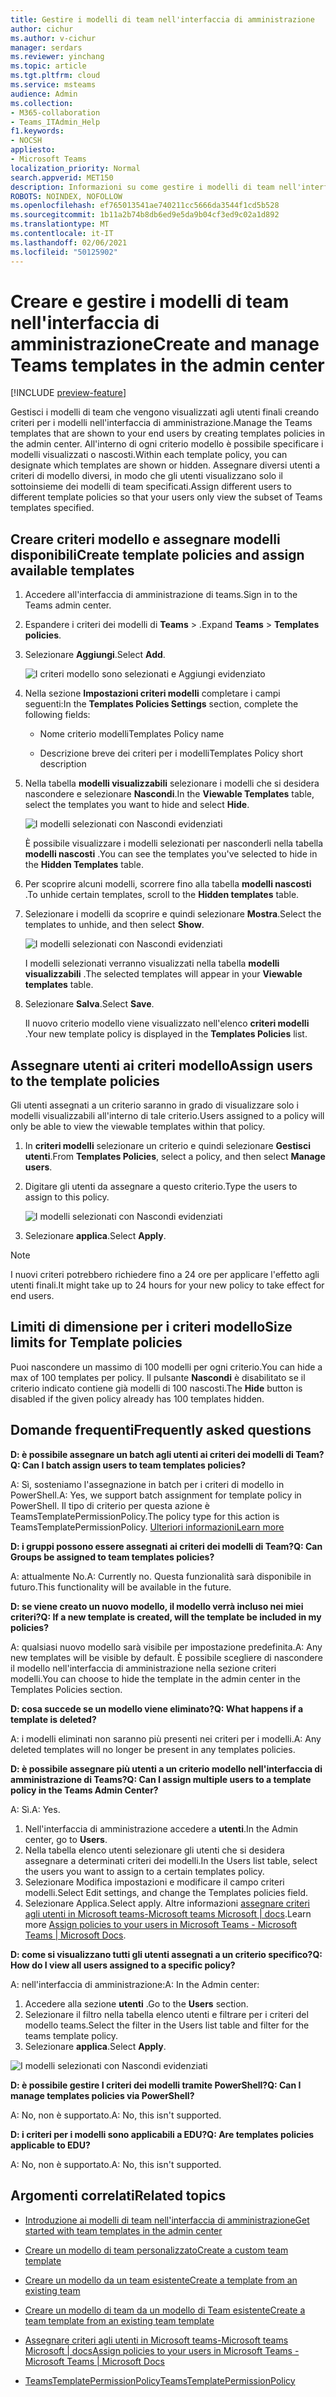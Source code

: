 ```yaml
---
title: Gestire i modelli di team nell'interfaccia di amministrazione
author: cichur
ms.author: v-cichur
manager: serdars
ms.reviewer: yinchang
ms.topic: article
ms.tgt.pltfrm: cloud
ms.service: msteams
audience: Admin
ms.collection:
- M365-collaboration
- Teams_ITAdmin_Help
f1.keywords:
- NOCSH
appliesto:
- Microsoft Teams
localization_priority: Normal
search.appverid: MET150
description: Informazioni su come gestire i modelli di team nell'interfaccia di amministrazione
ROBOTS: NOINDEX, NOFOLLOW
ms.openlocfilehash: ef765013541ae740211cc5666da3544f1cd5b528
ms.sourcegitcommit: 1b11a2b74b8db6ed9e5da9b04cf3ed9c02a1d892
ms.translationtype: MT
ms.contentlocale: it-IT
ms.lasthandoff: 02/06/2021
ms.locfileid: "50125902"
---
```

# <a name="create-and-manage-teams-templates-in-the-admin-center"></a><span data-ttu-id="c66ea-103">Creare e gestire i modelli di team nell'interfaccia di amministrazione</span><span class="sxs-lookup"><span data-stu-id="c66ea-103">Create and manage Teams templates in the admin center</span></span>

[!INCLUDE [preview-feature](includes/preview-feature.md)]

<span data-ttu-id="c66ea-104">Gestisci i modelli di team che vengono visualizzati agli utenti finali creando criteri per i modelli nell'interfaccia di amministrazione.</span><span class="sxs-lookup"><span data-stu-id="c66ea-104">Manage the Teams templates that are shown to your end users by creating templates policies in the admin center.</span></span> <span data-ttu-id="c66ea-105">All'interno di ogni criterio modello è possibile specificare i modelli visualizzati o nascosti.</span><span class="sxs-lookup"><span data-stu-id="c66ea-105">Within each template policy, you can designate which templates are shown or hidden.</span></span>
<span data-ttu-id="c66ea-106">Assegnare diversi utenti a criteri di modello diversi, in modo che gli utenti visualizzano solo il sottoinsieme dei modelli di team specificati.</span><span class="sxs-lookup"><span data-stu-id="c66ea-106">Assign different users to different template policies so that your users only view the subset of Teams templates specified.</span></span>

## <a name="create-template-policies-and-assign-available-templates"></a><span data-ttu-id="c66ea-107">Creare criteri modello e assegnare modelli disponibili</span><span class="sxs-lookup"><span data-stu-id="c66ea-107">Create template policies and assign available templates</span></span>

1. <span data-ttu-id="c66ea-108">Accedere all'interfaccia di amministrazione di teams.</span><span class="sxs-lookup"><span data-stu-id="c66ea-108">Sign in to the Teams admin center.</span></span>

2. <span data-ttu-id="c66ea-109">Espandere i criteri dei modelli di **Teams**  >  .</span><span class="sxs-lookup"><span data-stu-id="c66ea-109">Expand **Teams** > **Templates policies**.</span></span>

3. <span data-ttu-id="c66ea-110">Selezionare **Aggiungi**.</span><span class="sxs-lookup"><span data-stu-id="c66ea-110">Select **Add**.</span></span>

    ![I criteri modello sono selezionati e Aggiungi evidenziato](media/template-policies-1.png)

1. <span data-ttu-id="c66ea-112">Nella sezione **Impostazioni criteri modelli** completare i campi seguenti:</span><span class="sxs-lookup"><span data-stu-id="c66ea-112">In the **Templates Policies Settings** section, complete the following fields:</span></span>

    - <span data-ttu-id="c66ea-113">Nome criterio modelli</span><span class="sxs-lookup"><span data-stu-id="c66ea-113">Templates Policy name</span></span>

    - <span data-ttu-id="c66ea-114">Descrizione breve dei criteri per i modelli</span><span class="sxs-lookup"><span data-stu-id="c66ea-114">Templates Policy short description</span></span>

2. <span data-ttu-id="c66ea-115">Nella tabella **modelli visualizzabili** selezionare i modelli che si desidera nascondere e selezionare **Nascondi**.</span><span class="sxs-lookup"><span data-stu-id="c66ea-115">In the **Viewable Templates** table, select the templates you want to hide and select **Hide**.</span></span>

    ![I modelli selezionati con Nascondi evidenziati](media/template-policies-2.png)

    <span data-ttu-id="c66ea-117">È possibile visualizzare i modelli selezionati per nasconderli nella tabella **modelli nascosti** .</span><span class="sxs-lookup"><span data-stu-id="c66ea-117">You can see the templates you've selected to hide in the **Hidden Templates** table.</span></span>

1. <span data-ttu-id="c66ea-118">Per scoprire alcuni modelli, scorrere fino alla tabella **modelli nascosti** .</span><span class="sxs-lookup"><span data-stu-id="c66ea-118">To unhide certain templates, scroll to the **Hidden templates** table.</span></span>

1. <span data-ttu-id="c66ea-119">Selezionare i modelli da scoprire e quindi selezionare **Mostra**.</span><span class="sxs-lookup"><span data-stu-id="c66ea-119">Select the templates to unhide, and then select **Show**.</span></span>

   ![I modelli selezionati con Nascondi evidenziati](media/template-policies-3.png)

   <span data-ttu-id="c66ea-121">I modelli selezionati verranno visualizzati nella tabella **modelli visualizzabili** .</span><span class="sxs-lookup"><span data-stu-id="c66ea-121">The selected templates will appear in your **Viewable templates** table.</span></span>
3. <span data-ttu-id="c66ea-122">Selezionare **Salva**.</span><span class="sxs-lookup"><span data-stu-id="c66ea-122">Select **Save**.</span></span>

   <span data-ttu-id="c66ea-123">Il nuovo criterio modello viene visualizzato nell'elenco **criteri modelli** .</span><span class="sxs-lookup"><span data-stu-id="c66ea-123">Your new template policy is displayed in the **Templates Policies** list.</span></span>

## <a name="assign-users-to-the-template-policies"></a><span data-ttu-id="c66ea-124">Assegnare utenti ai criteri modello</span><span class="sxs-lookup"><span data-stu-id="c66ea-124">Assign users to the template policies</span></span>

<span data-ttu-id="c66ea-125">Gli utenti assegnati a un criterio saranno in grado di visualizzare solo i modelli visualizzabili all'interno di tale criterio.</span><span class="sxs-lookup"><span data-stu-id="c66ea-125">Users assigned to a policy will only be able to view the viewable templates within that policy.</span></span>

1. <span data-ttu-id="c66ea-126">In **criteri modelli** selezionare un criterio e quindi selezionare **Gestisci utenti**.</span><span class="sxs-lookup"><span data-stu-id="c66ea-126">From **Templates Policies**, select a policy, and then select **Manage users**.</span></span>

2. <span data-ttu-id="c66ea-127">Digitare gli utenti da assegnare a questo criterio.</span><span class="sxs-lookup"><span data-stu-id="c66ea-127">Type the users to assign to this policy.</span></span>

   ![I modelli selezionati con Nascondi evidenziati](media/template-policies-4.png)

3. <span data-ttu-id="c66ea-129">Selezionare **applica**.</span><span class="sxs-lookup"><span data-stu-id="c66ea-129">Select **Apply**.</span></span>

> [!Note]
> <span data-ttu-id="c66ea-130">I nuovi criteri potrebbero richiedere fino a 24 ore per applicare l'effetto agli utenti finali.</span><span class="sxs-lookup"><span data-stu-id="c66ea-130">It might take up to 24 hours for your new policy to take effect for end users.</span></span>

## <a name="size-limits-for-template-policies"></a><span data-ttu-id="c66ea-131">Limiti di dimensione per i criteri modello</span><span class="sxs-lookup"><span data-stu-id="c66ea-131">Size limits for Template policies</span></span>

<span data-ttu-id="c66ea-132">Puoi nascondere un massimo di 100 modelli per ogni criterio.</span><span class="sxs-lookup"><span data-stu-id="c66ea-132">You can hide a max of 100 templates per policy.</span></span> <span data-ttu-id="c66ea-133">Il pulsante **Nascondi** è disabilitato se il criterio indicato contiene già modelli di 100 nascosti.</span><span class="sxs-lookup"><span data-stu-id="c66ea-133">The **Hide** button is disabled if the given policy already has 100 templates hidden.</span></span>

## <a name="frequently-asked-questions"></a><span data-ttu-id="c66ea-134">Domande frequenti</span><span class="sxs-lookup"><span data-stu-id="c66ea-134">Frequently asked questions</span></span>

<span data-ttu-id="c66ea-135">**D: è possibile assegnare un batch agli utenti ai criteri dei modelli di Team?**</span><span class="sxs-lookup"><span data-stu-id="c66ea-135">**Q: Can I batch assign users to team templates policies?**</span></span>
  
<span data-ttu-id="c66ea-136">A: Sì, sosteniamo l'assegnazione in batch per i criteri di modello in PowerShell.</span><span class="sxs-lookup"><span data-stu-id="c66ea-136">A: Yes, we support batch assignment for template policy in PowerShell.</span></span> <span data-ttu-id="c66ea-137">Il tipo di criterio per questa azione è TeamsTemplatePermissionPolicy.</span><span class="sxs-lookup"><span data-stu-id="c66ea-137">The policy type for this action is TeamsTemplatePermissionPolicy.</span></span> [<span data-ttu-id="c66ea-138">Ulteriori informazioni</span><span class="sxs-lookup"><span data-stu-id="c66ea-138">Learn more</span></span>](https://docs.microsoft.com/powershell/module/teams/new-csbatchpolicyassignmentoperation?view=teams-ps)

<span data-ttu-id="c66ea-139">**D: i gruppi possono essere assegnati ai criteri dei modelli di Team?**</span><span class="sxs-lookup"><span data-stu-id="c66ea-139">**Q: Can Groups be assigned to team templates policies?**</span></span>

<span data-ttu-id="c66ea-140">A: attualmente No.</span><span class="sxs-lookup"><span data-stu-id="c66ea-140">A: Currently no.</span></span> <span data-ttu-id="c66ea-141">Questa funzionalità sarà disponibile in futuro.</span><span class="sxs-lookup"><span data-stu-id="c66ea-141">This functionality will be available in the future.</span></span>

<span data-ttu-id="c66ea-142">**D: se viene creato un nuovo modello, il modello verrà incluso nei miei criteri?**</span><span class="sxs-lookup"><span data-stu-id="c66ea-142">**Q: If a new template is created, will the template be included in my policies?**</span></span>

<span data-ttu-id="c66ea-143">A: qualsiasi nuovo modello sarà visibile per impostazione predefinita.</span><span class="sxs-lookup"><span data-stu-id="c66ea-143">A: Any new templates will be visible by default.</span></span> <span data-ttu-id="c66ea-144">È possibile scegliere di nascondere il modello nell'interfaccia di amministrazione nella sezione criteri modelli.</span><span class="sxs-lookup"><span data-stu-id="c66ea-144">You can choose to hide the template in the admin center in the Templates Policies section.</span></span>

<span data-ttu-id="c66ea-145">**D: cosa succede se un modello viene eliminato?**</span><span class="sxs-lookup"><span data-stu-id="c66ea-145">**Q: What happens if a template is deleted?**</span></span>

<span data-ttu-id="c66ea-146">A: i modelli eliminati non saranno più presenti nei criteri per i modelli.</span><span class="sxs-lookup"><span data-stu-id="c66ea-146">A: Any deleted templates will no longer be present in any templates policies.</span></span>

<span data-ttu-id="c66ea-147">**D: è possibile assegnare più utenti a un criterio modello nell'interfaccia di amministrazione di Teams?**</span><span class="sxs-lookup"><span data-stu-id="c66ea-147">**Q: Can I assign multiple users to a template policy in the Teams Admin Center?**</span></span>

<span data-ttu-id="c66ea-148">A: Sì.</span><span class="sxs-lookup"><span data-stu-id="c66ea-148">A: Yes.</span></span>

1. <span data-ttu-id="c66ea-149">Nell'interfaccia di amministrazione accedere a **utenti**.</span><span class="sxs-lookup"><span data-stu-id="c66ea-149">In the Admin center, go to **Users**.</span></span>
1. <span data-ttu-id="c66ea-150">Nella tabella elenco utenti selezionare gli utenti che si desidera assegnare a determinati criteri dei modelli.</span><span class="sxs-lookup"><span data-stu-id="c66ea-150">In the Users list table, select the users you want to assign to a certain templates policy.</span></span>
1. <span data-ttu-id="c66ea-151">Selezionare Modifica impostazioni e modificare il campo criteri modelli.</span><span class="sxs-lookup"><span data-stu-id="c66ea-151">Select Edit settings, and change the Templates policies field.</span></span>
1. <span data-ttu-id="c66ea-152">Selezionare Applica.</span><span class="sxs-lookup"><span data-stu-id="c66ea-152">Select apply.</span></span>
   <span data-ttu-id="c66ea-153">Altre informazioni [assegnare criteri agli utenti in Microsoft teams-Microsoft teams Microsoft \| docs](https://docs.microsoft.com/microsoftteams/assign-policies#assign-a-policy-to-a-batch-of-users).</span><span class="sxs-lookup"><span data-stu-id="c66ea-153">Learn more [Assign policies to your users in Microsoft Teams - Microsoft Teams \| Microsoft Docs](https://docs.microsoft.com/microsoftteams/assign-policies#assign-a-policy-to-a-batch-of-users).</span></span>

<span data-ttu-id="c66ea-154">**D: come si visualizzano tutti gli utenti assegnati a un criterio specifico?**</span><span class="sxs-lookup"><span data-stu-id="c66ea-154">**Q: How do I view all users assigned to a specific policy?**</span></span>

<span data-ttu-id="c66ea-155">A: nell'interfaccia di amministrazione:</span><span class="sxs-lookup"><span data-stu-id="c66ea-155">A: In the Admin center:</span></span>

1. <span data-ttu-id="c66ea-156">Accedere alla sezione **utenti** .</span><span class="sxs-lookup"><span data-stu-id="c66ea-156">Go to the **Users** section.</span></span>
2. <span data-ttu-id="c66ea-157">Selezionare il filtro nella tabella elenco utenti e filtrare per i criteri del modello teams.</span><span class="sxs-lookup"><span data-stu-id="c66ea-157">Select the filter in the Users list table and filter for the teams template policy.</span></span>
3. <span data-ttu-id="c66ea-158">Selezionare **applica**.</span><span class="sxs-lookup"><span data-stu-id="c66ea-158">Select **Apply**.</span></span>

![I modelli selezionati con Nascondi evidenziati](media/template-policies-5.png)

<span data-ttu-id="c66ea-160">**D: è possibile gestire I criteri dei modelli tramite PowerShell?**</span><span class="sxs-lookup"><span data-stu-id="c66ea-160">**Q: Can I manage templates policies via PowerShell?**</span></span>

<span data-ttu-id="c66ea-161">A: No, non è supportato.</span><span class="sxs-lookup"><span data-stu-id="c66ea-161">A: No, this isn't supported.</span></span>

<span data-ttu-id="c66ea-162">**D: i criteri per i modelli sono applicabili a EDU?**</span><span class="sxs-lookup"><span data-stu-id="c66ea-162">**Q: Are templates policies applicable to EDU?**</span></span>

<span data-ttu-id="c66ea-163">A: No, non è supportato.</span><span class="sxs-lookup"><span data-stu-id="c66ea-163">A: No, this isn't supported.</span></span>

## <a name="related-topics"></a><span data-ttu-id="c66ea-164">Argomenti correlati</span><span class="sxs-lookup"><span data-stu-id="c66ea-164">Related topics</span></span>

- [<span data-ttu-id="c66ea-165">Introduzione ai modelli di team nell'interfaccia di amministrazione</span><span class="sxs-lookup"><span data-stu-id="c66ea-165">Get started with team templates in the admin center</span></span>](https://docs.microsoft.com/MicrosoftTeams/get-started-with-teams-templates-in-the-admin-console)

- [<span data-ttu-id="c66ea-166">Creare un modello di team personalizzato</span><span class="sxs-lookup"><span data-stu-id="c66ea-166">Create a custom team template</span></span>](https://docs.microsoft.com/MicrosoftTeams/create-a-team-template)

- [<span data-ttu-id="c66ea-167">Creare un modello da un team esistente</span><span class="sxs-lookup"><span data-stu-id="c66ea-167">Create a template from an existing team</span></span>](https://docs.microsoft.com/MicrosoftTeams/create-template-from-existing-team)

- [<span data-ttu-id="c66ea-168">Creare un modello di team da un modello di Team esistente</span><span class="sxs-lookup"><span data-stu-id="c66ea-168">Create a team template from an existing team template</span></span>](https://docs.microsoft.com/MicrosoftTeams/create-template-from-existing-template)

- [<span data-ttu-id="c66ea-169">Assegnare criteri agli utenti in Microsoft teams-Microsoft teams Microsoft \| docs</span><span class="sxs-lookup"><span data-stu-id="c66ea-169">Assign policies to your users in Microsoft Teams - Microsoft Teams \| Microsoft Docs</span></span>](https://docs.microsoft.com/microsoftteams/assign-policies)

- [<span data-ttu-id="c66ea-170">TeamsTemplatePermissionPolicy</span><span class="sxs-lookup"><span data-stu-id="c66ea-170">TeamsTemplatePermissionPolicy</span></span>](https://docs.microsoft.com/powershell/module/teams/new-csbatchpolicyassignmentoperation?view=teams-ps)